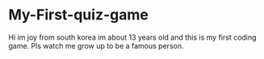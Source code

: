# My-First-quiz-game
Hi im joy from south korea im about 13 years old and this is my first coding game. Pls watch me grow up to be a famous person.
